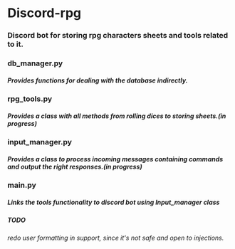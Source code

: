 # Discord-rpg
### Discord bot for storing rpg characters sheets and tools related to it.

### db_manager.py 
##### Provides functions for dealing with the database indirectly.

### rpg_tools.py 
##### Provides a class with all methods from rolling dices to storing sheets.(in progress)

### input_manager.py 
##### Provides a class to process incoming messages containing commands and output the right responses.(in progress)

### main.py
##### Links the tools functionality to discord bot using Input_manager class

##### TODO
###### redo user formatting in support, since it's not safe and open to injections.
